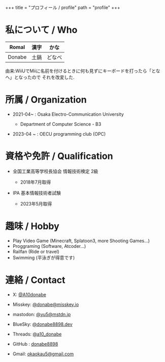 +++
title = "プロフィール / profile"
path = "profile"
+++

# 私について / Who

|Romal|漢字|かな|
|:-:|:--:|:--:|
|Donabe|土鍋|どなべ|

由来:WiiUでMiiに名前を付けるときに何も見ずにキーボードを打ったら「となへ」となったので
それを改変した.

# 所属 / Organization

- 2021-04~ : Osaka Electro-Communication University
    - Department of Computer Science - B3

- 2023-04 ~ : OECU programming club (OPC)
# 資格や免許 / Qualification

- 全国工業高等学校長協会 情報技術検定 2級
    - 2018年7月取得

- IPA 基本情報技術者試験
    - 2023年5月取得


# 趣味 / Hobby

- Play Video Game (Minecraft, Splatoon3, more Shooting Games...)
- Proggraming (Software, Atcoder...)
- Railfan (Ride or travel)
- Swimming (平泳ぎが得意です)

# 連絡 / Contact

- X: [@A10donabe](https://twitter.com/A10donabe)

- Misskey: [@donabe@misskey.io](https://misskey.io/@donabe)

- mastodon: [@yu5@mstdn.jp](https://mstdn.jp/@yu5)

- BlueSky: [@donabe8898.dev](https://bsky.app/profile/donabe8898.dev)

- Threads: [@a10_donabe](https://www.threads.net/@a10_donabe)

- GitHub : [donabe8898](https://github.com/donabe8898)

- Gmail: [okaokau5@gmail.com](okaokau5@gmail.com)


